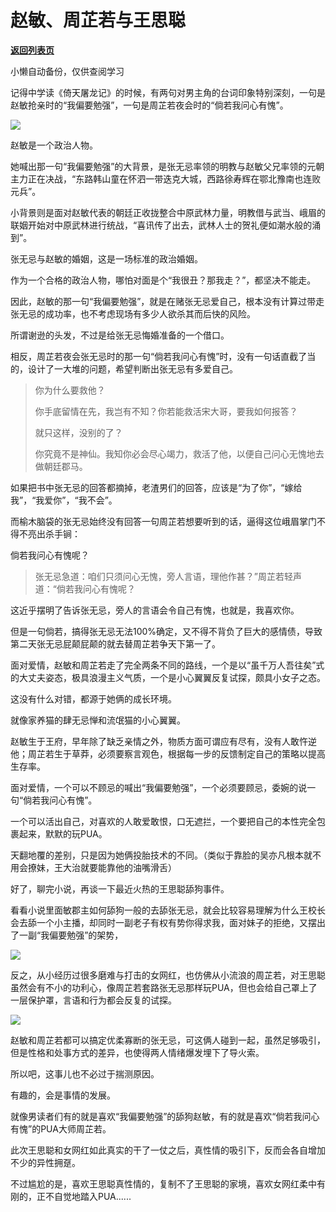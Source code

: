 # 赵敏、周芷若与王思聪

[**返回列表页**](/gzh/政事堂2019)

小懒自动备份，仅供查阅学习

记得中学读《倚天屠龙记》的时候，有两句对男主角的台词印象特别深刻，一句是赵敏抢亲时的“我偏要勉强”，一句是周芷若夜会时的“倘若我问心有愧”。  

  

![](https://mmbiz.qpic.cn/mmbiz_jpg/rxhS23yu8cMfb9p3wSYZWKRRAfSf2ica2coLyDhoiaia5gy4vKmvDiazvYJRPdnsmqbz0n4oBWN7PKDQ7c4g6rknfw/640?wx_fmt=jpeg)

  

赵敏是一个政治人物。

  

她喊出那一句“我偏要勉强”的大背景，是张无忌率领的明教与赵敏父兄率领的元朝主力正在决战，“东路韩山童在怀泗一带迭克大城，西路徐寿辉在鄂北豫南也连败元兵”。

  

小背景则是面对赵敏代表的朝廷正收拢整合中原武林力量，明教借与武当、峨眉的联姻开始对中原武林进行统战，“喜讯传了出去，武林人士的贺礼便如潮水般的涌到”。

  

张无忌与赵敏的婚姻，这是一场标准的政治婚姻。

  

作为一个合格的政治人物，哪怕对面是个“我很丑？那我走？”，都坚决不能走。  

  

因此，赵敏的那一句“我偏要勉强”，就是在赌张无忌爱自己，根本没有计算过带走张无忌的成功率，也不考虑现场有多少人欲杀其而后快的风险。

  

所谓谢逊的头发，不过是给张无忌悔婚准备的一个借口。  

  

相反，周芷若夜会张无忌时的那一句“倘若我问心有愧”时，没有一句话直截了当的，设计了一大堆的问题，希望判断出张无忌有多爱自己。

  

> 你为什么要救他？
>
> 你手底留情在先，我岂有不知？你若能救活宋大哥，要我如何报答？  
>
>
> 就只这样，没别的了？  
>
>
> 你究竟不是神仙。我知你必会尽心竭力，救活了他，以便自己问心无愧地去做朝廷郡马。

  

如果把书中张无忌的回答都摘掉，老渣男们的回答，应该是“为了你”，“嫁给我”，“我爱你”，“我不会”。  

  

而榆木脑袋的张无忌始终没有回答一句周芷若想要听到的话，逼得这位峨眉掌门不得不亮出杀手锏：  

  

倘若我问心有愧呢？  

  

> 张无忌急道：咱们只须问心无愧，旁人言语，理他作甚？”周芷若轻声道：“倘若我问心有愧呢？

  

这近乎摆明了告诉张无忌，旁人的言语会令自己有愧，也就是，我喜欢你。

  

但是一句倘若，搞得张无忌无法100%确定，又不得不背负了巨大的感情债，导致第二天张无忌屁颠屁颠的就去替周芷若争天下第一了。

  

面对爱情，赵敏和周芷若走了完全两条不同的路线，一个是以“虽千万人吾往矣”式的大丈夫姿态，极具浪漫主义气质，一个是小心翼翼反复试探，颇具小女子之态。  

  

这没有什么对错，都源于她俩的成长环境。  

  

就像家养猫的肆无忌惮和流氓猫的小心翼翼。

  

赵敏生于王府，早年除了缺乏亲情之外，物质方面可谓应有尽有，没有人敢忤逆他；周芷若生于草莽，必须要察言观色，根据每一步的反馈制定自己的策略以提高生存率。

  

面对爱情，一个可以不顾忌的喊出“我偏要勉强”，一个必须要顾忌，委婉的说一句“倘若我问心有愧”。

  

一个可以活出自己，对喜欢的人敢爱敢恨，口无遮拦，一个要把自己的本性完全包裹起来，默默的玩PUA。

  

天翻地覆的差别，只是因为她俩投胎技术的不同。（类似于靠脸的吴亦凡根本就不用会撩妹，王大治就要能靠他的油嘴滑舌）

  

好了，聊完小说，再谈一下最近火热的王思聪舔狗事件。  

  

看看小说里面敏郡主如何舔狗一般的去舔张无忌，就会比较容易理解为什么王校长会去舔一个小主播，却同时一副老子有权有势你得求我，面对妹子的拒绝，又摆出了一副“我偏要勉强”的架势，

  

![](https://mmbiz.qpic.cn/mmbiz_png/rxhS23yu8cMfb9p3wSYZWKRRAfSf2ica21iaLtib2RWSVTVrzEcAVoPbUWg3gPiaCickia7ibVTKVia3SR64FoN7WnFKgw/640?wx_fmt=png)

  

反之，从小经历过很多磨难与打击的女网红，也仿佛从小流浪的周芷若，对王思聪虽然会有不小的功利心，像周芷若套路张无忌那样玩PUA，但也会给自己罩上了一层保护罩，言语和行为都会反复的试探。

  

![](https://mmbiz.qpic.cn/mmbiz_png/rxhS23yu8cMfb9p3wSYZWKRRAfSf2ica2vdY5AXeNHIJKTrHRLRf0NtDT1e6CbOnwM6a8c90yOu9do3cqd7Phyg/640?wx_fmt=png)

  

赵敏和周芷若都可以搞定优柔寡断的张无忌，可这俩人碰到一起，虽然足够吸引，但是性格和处事方式的差异，也使得两人情绪爆发埋下了导火索。

  

所以吧，这事儿也不必过于揣测原因。

  

有趣的，会是事情的发展。  

  

就像男读者们有的就是喜欢“我偏要勉强”的舔狗赵敏，有的就是喜欢“倘若我问心有愧”的PUA大师周芷若。

  

此次王思聪和女网红如此真实的干了一仗之后，真性情的吸引下，反而会各自增加不少的异性拥趸。

  

不过尴尬的是，喜欢王思聪真性情的，复制不了王思聪的家境，喜欢女网红柔中有刚的，正不自觉地踏入PUA......  

  

